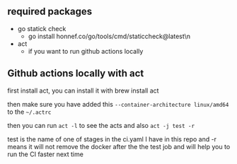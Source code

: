 ## required packages 
- go statick check 
  - go install honnef.co/go/tools/cmd/staticcheck@latest\n
- act 
  - if you want to run github actions locally 






## Github actions locally with act 

first install act, you can install it with brew install act 

then make sure you have added this
`--container-architecture linux/amd64`
to the `~/.actrc`

then you can run `act -l` to see the acts and also `act -j test -r`

test is the name of one of stages in the ci.yaml I have in this repo and -r means it will not remove the docker after the the test job  and will help you to run the CI faster next time 